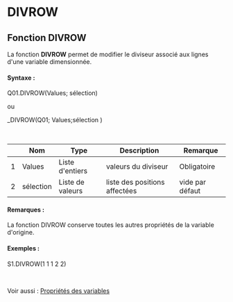# DIVROW

## Fonction DIVROW

La fonction **DIVROW** permet de modifier le diviseur associé aux lignes d'une variable dimensionnée.

#### Syntaxe :&nbsp;

Q01.DIVROW(Values; sélection)

ou

\_DIVROW(Q01; Values;sélection )

&nbsp;

| &nbsp; | **Nom** |**Type**|**Description**|**Remarque** |
| --- | --- | --- | --- | --- |
| &#49; | Values | Liste d'entiers | valeurs du diviseur | Obligatoire |
| &#50; | sélection | Liste de valeurs | liste des positions affectées | vide par défaut |


#### Remarques :

La fonction DIVROW conserve toutes les autres propriétés de la variable d'origine.

#### Exemples :

S1.DIVROW(1 1 1 2 2)

&nbsp;

Voir aussi : [Propriétés des variables](<Modifierlesproprietesdesvariable.md>)